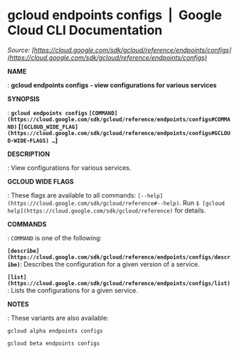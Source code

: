 # gcloud endpoints configs  |  Google Cloud CLI Documentation

*Source: [https://cloud.google.com/sdk/gcloud/reference/endpoints/configs](https://cloud.google.com/sdk/gcloud/reference/endpoints/configs)*

**NAME**

: **gcloud endpoints configs - view configurations for various services**

**SYNOPSIS**

: **`gcloud endpoints configs` `[COMMAND](https://cloud.google.com/sdk/gcloud/reference/endpoints/configs#COMMAND)` [`[GCLOUD_WIDE_FLAG](https://cloud.google.com/sdk/gcloud/reference/endpoints/configs#GCLOUD-WIDE-FLAGS) …`]**

**DESCRIPTION**

: View configurations for various services.

**GCLOUD WIDE FLAGS**

: These flags are available to all commands: `[--help](https://cloud.google.com/sdk/gcloud/reference#--help)`.
Run `$ [gcloud help](https://cloud.google.com/sdk/gcloud/reference)` for details.

**COMMANDS**

: ``COMMAND`` is one of the following:

**`[describe](https://cloud.google.com/sdk/gcloud/reference/endpoints/configs/describe)`**:
Describes the configuration for a given version of a service.

**`[list](https://cloud.google.com/sdk/gcloud/reference/endpoints/configs/list)`**:
Lists the configurations for a given service.

**NOTES**

: These variants are also available:

```
gcloud alpha endpoints configs
```

```
gcloud beta endpoints configs
```